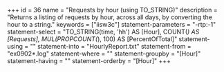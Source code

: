 +++
id = 36
name = "Requests by hour (using TO_STRING)"
description = "Returns a listing of requests by hour, across all days, by converting the hour to a string."
keywords = ["iisw3c"]
statement-parameters = "-rtp:-1"
statement-select = "TO_STRING(time, 'hh') AS [Hour], COUNT(*) AS [Requests], MUL(PROPCOUNT(*), 100) AS [PercentOfTotal]"
statement-using = ""
statement-into = "HourlyReport.txt"
statement-from = "ex0902*.log"
statement-where = ""
statement-groupby = "[Hour]"
statement-having = ""
statement-orderby = "[Hour]"
+++

